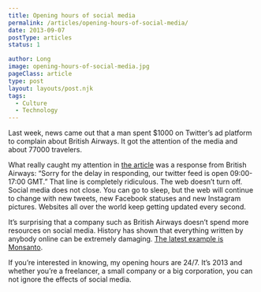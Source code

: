 ```yaml
---
title: Opening hours of social media
permalink: /articles/opening-hours-of-social-media/
date: 2013-09-07
postType: articles
status: 1

author: Long
image: opening-hours-of-social-media.jpg
pageClass: article
type: post
layout: layouts/post.njk
tags:
  - Culture
  - Technology
---
```


Last week, news came out that a man spent $1000 on Twitter’s ad platform to complain about British Airways. It got the attention of the media and about 77000 travelers.

What really caught my attention in <a target="_blank" href="http://abcnews.go.com/Travel/man-pays-1k-bash-airline-twitter/story?id=20165378" target="_blank">the article</a> was a response from British Airways: “Sorry for the delay in responding, our twitter feed is open 09:00-17:00 GMT.” That line is completely ridiculous. The web doesn’t turn off. Social media does not close. You can go to sleep, but the web will continue to change with new tweets, new Facebook statuses and new Instagram pictures. Websites all over the world keep getting updated every second.

It’s surprising that a company such as British Airways doesn’t spend more resources on social media. History has shown that everything written by anybody online can be extremely damaging. <a target="_blank" href="https://www.google.com/search?hl=en&gl=us&tbm=nws&q=monsanto">The latest example is Monsanto</a>.

If you’re interested in knowing, my opening hours are 24/7. It’s 2013 and whether you’re a freelancer, a small company or a big corporation, you can not ignore the effects of social media.
